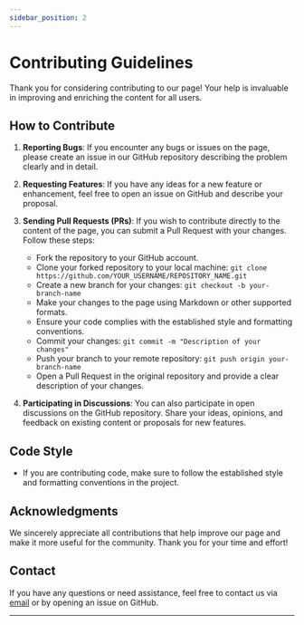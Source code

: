 ```yaml
---
sidebar_position: 2
---
```

# Contributing Guidelines

Thank you for considering contributing to our page! Your help is invaluable in improving and enriching the content for all users.

## How to Contribute

1. **Reporting Bugs**: If you encounter any bugs or issues on the page, please create an issue in our GitHub repository describing the problem clearly and in detail.

2. **Requesting Features**: If you have any ideas for a new feature or enhancement, feel free to open an issue on GitHub and describe your proposal.

3. **Sending Pull Requests (PRs)**: If you wish to contribute directly to the content of the page, you can submit a Pull Request with your changes. Follow these steps:

   - Fork the repository to your GitHub account.
   - Clone your forked repository to your local machine: `git clone https://github.com/YOUR_USERNAME/REPOSITORY_NAME.git`
   - Create a new branch for your changes: `git checkout -b your-branch-name`
   - Make your changes to the page using Markdown or other supported formats.
   - Ensure your code complies with the established style and formatting conventions.
   - Commit your changes: `git commit -m "Description of your changes"`
   - Push your branch to your remote repository: `git push origin your-branch-name`
   - Open a Pull Request in the original repository and provide a clear description of your changes.

4. **Participating in Discussions**: You can also participate in open discussions on the GitHub repository. Share your ideas, opinions, and feedback on existing content or proposals for new features.

## Code Style

- If you are contributing code, make sure to follow the established style and formatting conventions in the project.

## Acknowledgments

We sincerely appreciate all contributions that help improve our page and make it more useful for the community. Thank you for your time and effort!

## Contact

If you have any questions or need assistance, feel free to contact us via [email](mailto:your-email@example.com) or by opening an issue on GitHub.

---